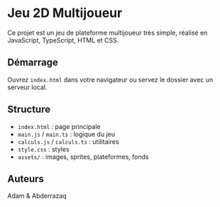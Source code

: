 # Jeu 2D Multijoueur

Ce projet est un jeu de plateforme multijoueur très simple, réalisé en JavaScript, TypeScript, HTML et CSS.

## Démarrage
Ouvrez `index.html` dans votre navigateur ou servez le dossier avec un serveur local.

## Structure
- `index.html` : page principale
- `main.js` / `main.ts` : logique du jeu
- `calculs.js` / `calculs.ts` : utilitaires
- `style.css` : styles
- `assets/` : images, sprites, plateformes, fonds

## Auteurs
Adam & Abderrazaq
